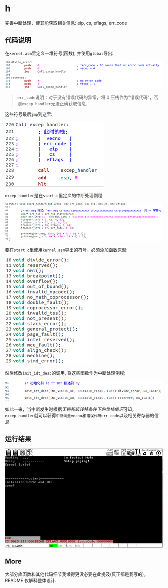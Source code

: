 # h
完善中断处理，使其能获取相关信息: eip, cs, eflags, err_code

## 代码说明
在`kernel.asm`里定义一堆符号(函数), 并使用`global`导出:

![krnlsymbols](screenshot/krnlsymbols.png)

> `err_code`说明：对于没有错误代码的异常，将 0 压栈作为"错误代码"，否则`excep_handler`无法正确获取信息.

这些符号最后`jmp`到这里:

![dst](screenshot/dst.png)

`excep_handler`是在`start.c`里定义的中断处理例程:

![excep_handler](screenshot/excep_handler.png)

要在`start.c`里使用`kernel.asm`导出的符号，必须添加函数原型:

![func_prototype](screenshot/func_prototype.png)

然后修改`init_idt_desc`的调用, 将这些函数作为中断处理例程:

![init_idt_desc](screenshot/init_idt_desc.png)

如此一来，当中断发生时根据*无特权级转移条件下的堆栈情况*可知，`excep_handler`就可以获得`中断向量vecno`和`错误代码err_code`以及相关寄存器的信息.

## 运行结果
![h](screenshot/h.png)

## More
大部分库函数和其他代码细节我懒得更没必要在此提及(反正都是我写的)，README 仅解释整体设计.